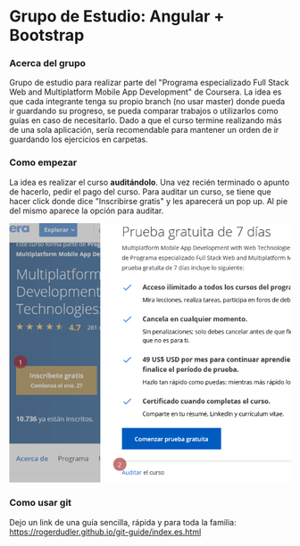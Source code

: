 # Grupo de Estudio: Angular + Bootstrap

### Acerca del grupo 

Grupo de estudio para realizar parte del "Programa especializado Full Stack Web and Multiplatform Mobile App Development" de Coursera.
La idea es que cada integrante tenga su propio branch (no usar master) donde pueda ir guardando su progreso, se pueda comparar trabajos o utilizarlos como guías en caso de necesitarlo.
Dado a que el curso termine realizando más de una sola aplicación, sería recomendable para mantener un orden de ir guardando los ejercicios en carpetas.

### Como empezar

La idea es realizar el curso **auditándolo**. Una vez recién terminado o apunto de hacerlo, pedir el pago del curso.
Para auditar un curso, se tiene que hacer click donde dice "Inscribirse gratis" y les aparecerá un pop up. Al pie del mismo aparece la opción para auditar.

![](images/guia-auditar.png)

### Como usar git

Dejo un link de una guía sencilla, rápida y para toda la familia:
https://rogerdudler.github.io/git-guide/index.es.html
